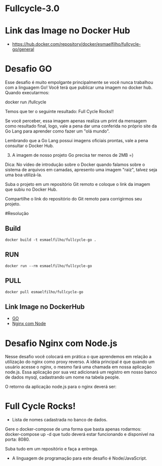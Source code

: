 # Fullcycle-3.0

# Link das Image no Docker Hub
-  https://hub.docker.com/repository/docker/esmaelfilho/fullcycle-go/general


# Desafio GO

Esse desafio é muito empolgante principalmente se você nunca trabalhou com a linguagem Go!
Você terá que publicar uma imagem no docker hub. Quando executarmos:

docker run <seu-user>/fullcycle

Temos que ter o seguinte resultado: Full Cycle Rocks!!

Se você perceber, essa imagem apenas realiza um print da mensagem como resultado final, logo, vale a pena dar uma conferida no próprio site da Go Lang para aprender como fazer um "olá mundo".

Lembrando que a Go Lang possui imagens oficiais prontas, vale a pena consultar o Docker Hub.

3) A imagem de nosso projeto Go precisa ter menos de 2MB =)

Dica: No vídeo de introdução sobre o Docker quando falamos sobre o sistema de arquivos em camadas, apresento uma imagem "raiz", talvez seja uma boa utilizá-la.

Suba o projeto em um repositório Git remoto e coloque o link da imagem que subiu no Docker Hub.

Compartilhe o link do repositório do Git remoto para corrigirmos seu projeto.

#Resolução

## Build 

```
docker build -t esmaelfilho/fullcycle-go .
```

## RUN

```
docker run --rm esmaelfilho/fullcycle-go
```

## PULL
```
docker pull esmaelfilho/fullcycle-go
```

## Link Image no DockerHub
-  [GO]([https://pages.github.com/](https://hub.docker.com/repository/docker/esmaelfilho/fullcycle-go/general))
-  [Nginx com Node]([https://pages.github.com/](https://hub.docker.com/repository/docker/esmaelfilho/fullcycle-go/general))





# Desafio Nginx com Node.js

Nesse desafio você colocará em prática o que aprendemos em relação a utilização do nginx como proxy reverso. A idéia principal é que quando um usuário acesse o nginx, o mesmo fará uma chamada em nossa aplicação node.js. Essa aplicação por sua vez adicionará um registro em nosso banco de dados mysql, cadastrando um nome na tabela people.

O retorno da aplicação node.js para o nginx deverá ser:

<h1>Full Cycle Rocks!</h1>

- Lista de nomes cadastrada no banco de dados.

Gere o docker-compose de uma forma que basta apenas rodarmos: docker-compose up -d que tudo deverá estar funcionando e disponível na porta: 8080.

Suba tudo em um repositório e faça a entrega.

* A linguagem de programação para este desafio é Node/JavaScript.

